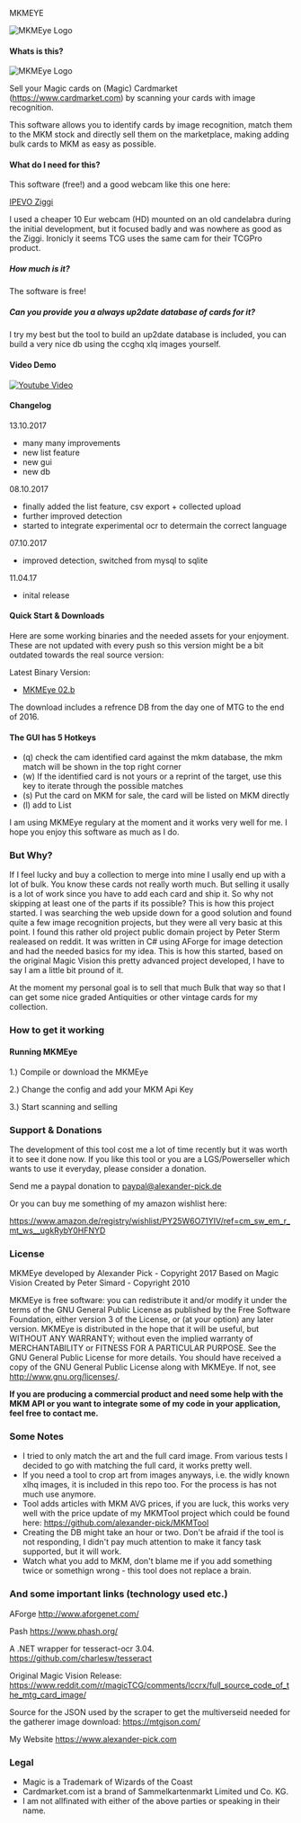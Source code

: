 MKMEYE

![MKMEye Logo](https://www.alexander-pick.com/github/logo.png)

#### Whats is this?

![MKMEye Logo](https://www.alexander-pick.com/github/mkmeye_02_screen_02.png)


Sell your Magic cards on (Magic) Cardmarket (https://www.cardmarket.com) by scanning your cards with image recognition.

This software allows you to identify cards by image recognition, match them to the MKM stock and directly sell them on the marketplace, making adding bulk cards to MKM as easy as possible.

#### What do I need for this?

This software (free!) and a good webcam like this one here:

[IPEVO Ziggi](https://www.amazon.com/gp/product/B01530XGMA/ref=as_li_tl?ie=UTF8&camp=1789&creative=9325&creativeASIN=B01530XGMA&linkCode=as2&tag=alexanderp-20&linkId=0e80c25c2467c0d816207d1b9b76d77b)

I used a cheaper 10 Eur webcam (HD) mounted on an old candelabra during the initial development, but it focused badly and was nowhere as good as the Ziggi. Ironicly it seems TCG uses the same cam for their TCGPro product.

##### How much is it?

The software is free!

##### Can you provide you a always up2date database of cards for it?

I try my best but the tool to build an up2date database is included, you can build a very nice db using the ccghq xlq images yourself.

#### Video Demo


[![Youtube Video](http://img.youtube.com/vi/8HLDuwNNb8c/0.jpg)](https://youtu.be/8HLDuwNNb8c)


#### Changelog

13.10.2017
- many many improvements
- new list feature
- new gui
- new db

08.10.2017
- finally added the list feature, csv export + collected upload
- further improved detection
- started to integrate experimental ocr to determain the correct language

07.10.2017
- improved detection, switched from mysql to sqlite

11.04.17
- inital release

#### Quick Start & Downloads

Here are some working binaries and the needed assets for your enjoyment. These are not updated with every push so this version might be a bit outdated towards the real source version:

Latest Binary Version:

- [MKMEye 02.b](https://www.alexander-pick.com/github/MKMEye-02b-Release_07102017.rar)

The download includes a refrence DB from the day one of MTG to the end of 2016.

#### The GUI has 5 Hotkeys

- (q) check the cam identified card against the mkm database, the mkm match will be shown in the top right corner
- (w) If the identified card is not yours or a reprint of the target, use this key to iterate through the possible matches
- (s) Put the card on MKM for sale, the card will be listed on MKM directly
- (l) add to List

I am using MKMEye regulary at the moment and it works very well for me. I hope you enjoy this software as much as I do.

### But Why?

If I feel lucky and buy a collection to merge into mine I usally end up with a lot of bulk. You know these cards not really worth much. But selling it usally is a lot of work since you have to add each card and ship it. So why not skipping at least one of the parts if its possible? This is how this project started. I was searching the web upside down for a good solution and found quite a few image recognition projects, but they were all very basic at this point. I found this rather old project public domain project by Peter Sterm realeased on reddit. It was written in C# using AForge for image detection and had the needed basics for my idea. This is how this started, based on the original Magic Vision this pretty advanced project developed, I have to say I am a little bit pround of it. 

At the moment my personal goal is to sell that much Bulk that way so that I can get some nice graded Antiquities or other vintage cards for my collection.

### How to get it working

#### Running MKMEye

1.) Compile or download the MKMEye

2.) Change the config and add your MKM Api Key

3.) Start scanning and selling

### Support & Donations

The development of this tool cost me a lot of time recently but it was worth it to see it done now. If you like this tool or you are a LGS/Powerseller which wants to use it everyday, please consider a donation.

Send me a paypal donation to paypal@alexander-pick.de

Or you can buy me something of my amazon wishlist here:

https://www.amazon.de/registry/wishlist/PY25W6O71YIV/ref=cm_sw_em_r_mt_ws__ugkRybY0HFNYD

### License

MKMEye developed by Alexander Pick - Copyright 2017
Based on Magic Vision Created by Peter Simard - Copyright 2010

MKMEye is free software: you can redistribute it and/or modify it under the terms of the GNU General Public License as published by the Free Software Foundation, either version 3 of the License, or (at your option) any later version. MKMEye is distributed in the hope that it will be useful, but WITHOUT ANY WARRANTY; without even the implied warranty of MERCHANTABILITY or FITNESS FOR A PARTICULAR PURPOSE.  See the GNU General Public License for more details. You should have received a copy of the GNU General Public License along with MKMEye.  If not, see <http://www.gnu.org/licenses/>.

**If you are producing a commercial product and need some help with the MKM API or you want to integrate some of my code in your application, feel free to contact me.**

### Some Notes

- I tried to only match the art and the full card image. From various tests I decided to go with matching the full card, it works pretty well.
- If you need a tool to crop art from images anyways, i.e. the widly known xlhq images, it is included in this repo too. For the process is has not much use anymore.
- Tool adds articles with MKM AVG prices, if you are luck, this works very well with the price update of my MKMTool project which could be found here: https://github.com/alexander-pick/MKMTool
- Creating the DB might take an hour or two. Don't be afraid if the tool is not responding, I didn't pay much attention to make it fancy task supported, but it will work.
- Watch what you add to MKM, don't blame me if you add something twice or somethign wrong - this tool does not replace a brain.

### And some important links (technology used etc.)

AForge
http://www.aforgenet.com/

Pash
https://www.phash.org/

A .NET wrapper for tesseract-ocr 3.04.
https://github.com/charlesw/tesseract

Original Magic Vision Release:
https://www.reddit.com/r/magicTCG/comments/lccrx/full_source_code_of_the_mtg_card_image/

Source for the JSON used by the scraper to get the multiverseid needed for the gatherer image download:
https://mtgjson.com/

My Website
https://www.alexander-pick.com

### Legal

* Magic is a Trademark of Wizards of the Coast
* Cardmarket.com ist a brand of Sammelkartenmarkt Limited und Co. KG.
* I am not allfinated with either of the above parties or speaking in their name.